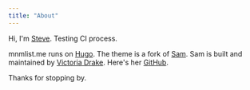 ```yaml
---
title: "About"
---
```

Hi, I'm [Steve](https://steveledlow.com).  Testing CI process.

mnmlist.me runs on [Hugo](https://gohugo.io).  The theme is a fork of [Sam](https://github.com/victoriadrake/hugo-theme-sam).  Sam is built and maintained by [Victoria Drake](https://victoria.dev).  Here's her [GitHub](https://github.com/victoriadrake).

Thanks for stopping by.
